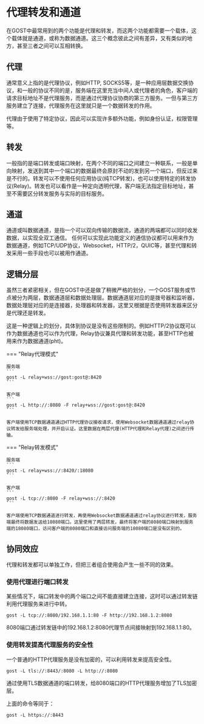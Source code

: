 # 代理转发和通道

在GOST中最常用到的两个功能是代理和转发，而这两个功能都需要一个载体，这个载体就是通道，或称为数据通道。这三个概念彼此之间有差异，又有类似的地方，甚至三者之间可以互相转换。

## 代理

通常意义上指的是代理协议，例如HTTP, SOCKS5等，是一种应用层数据交换协议，和一般的协议不同的是，服务端在这里充当中间人或代理者的角色，客户端的请求目标地址不是代理服务，而是通过代理协议协商的第三方服务。一但与第三方服务建立了连接，代理服务在这里就只是一个数据转发的作用。

代理由于使用了特定协议，因此可以实现许多额外功能，例如身份认证，权限管理等。

## 转发

一般指的是端口转发或端口映射，在两个不同的端口之间建立一种联系，一般是单向映射，发送到其中一个端口的数据最终会原封不动的发到另一个端口，但反过来是不行的。转发可以不使用任何应用协议(纯TCP转发)，也可以使用特定的转发协议(Relay)。转发也可以看作是一种定向透明代理，客户端无法指定目标地址，甚至不需要区分转发服务与实际的目标服务。

## 通道

通道或叫数据通道，是指一个可以双向传输的数据流，通道的两端都可以同时收发数据，以实现全双工通信。
任何可以实现此功能定义的通信协议都可以用来作为数据通道，例如TCP/UDP协议，Websocket，HTTP/2，QUIC等，甚至代理和转发采用一些手段也可以被用作通道。

## 逻辑分层

虽然三者紧密相关，但在GOST中还是做了稍微严格的划分，一个GOST服务或节点被分为两层，数据通道层和数据处理层。数据通道层对应的是拨号器和监听器，数据处理层对应的是连接器，处理器和转发器，这里又根据是否使用转发器来区分是代理还是转发。

这是一种逻辑上的划分，具体到协议是没有这些限制的。例如HTTP/2协议既可以作为数据通道也可以作为代理，Relay协议兼具代理和转发功能，甚至HTTP也被用来作为数据通道(pht)。

=== "Relay代理模式"

    服务端
	```
	gost -L relay+wss://gost:gost@:8420
	```

	客户端
	```
	gost -L http://:8080 -F relay+wss://gost:gost@:8420
	```

	客户端使用TCP数据通道通过HTTP代理协议接收请求，使用Websocket数据通道通过relay协议转发给服务端处理，并开启认证。这里数据在两层代理(HTTP代理和Relay代理)之间进行传输。

=== "Relay转发模式"

    服务端
	```
	gost -L relay+wss://:8420/:18080
	```

    客户端
	```
	gost -L tcp://:8080 -F relay+wss://:8420
	```

	客户端使用TCP数据通道进行转发，再使用Websocket数据通道通过relay协议进行转发，服务端最终将数据发送给18080端口。这里使用了两层转发，最终将客户端的8080端口映射到服务端的18080端口，访问客户端的8080端口和直接访问服务端的18080端口是没有区别的。

## 协同效应

代理和转发都可以单独工作，但把三者组合使用会产生一些不同的效果。

### 使用代理进行端口转发

某些情况下，端口转发中的两个端口之间不能直接建立连接，这时可以通过转发链利用代理服务来进行中转。

```
gost -L tcp://:8080/192.168.1.1:80 -F http://192.168.1.2:8080
```

8080端口通过转发链中的192.168.1.2:8080代理节点间接映射到192.168.1.1:80。

### 使用转发提高代理服务的安全性

一个普通的HTTP代理服务是没有加密的，可以利用转发来提高安全性。

```
gost -L tls://:8443/:8080 -L http://:8080
```

通过使用TLS数据通道的端口转发，给8080端口的HTTP代理服务增加了TLS加密层。

上面的命令等同于：

```
gost -L https://:8443
```